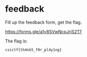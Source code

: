 # feedback

Fill up the feedback form, get the flag.

https://forms.gle/a1y8SVwNcpJrjS2T7

The flag is:

```
csictf{th4nk5_f0r_pl4y1ng}
```